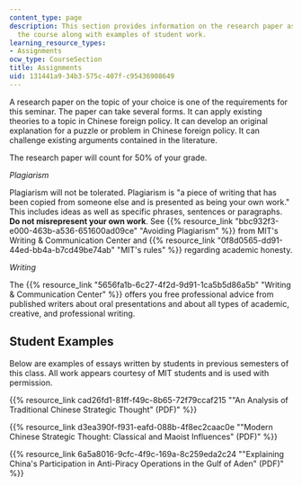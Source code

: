 ```yaml
---
content_type: page
description: This section provides information on the research paper assigned for
  the course along with examples of student work.
learning_resource_types:
- Assignments
ocw_type: CourseSection
title: Assignments
uid: 131441a9-34b3-575c-407f-c95436908649
---
```


A research paper on the topic of your choice is one of the requirements for this seminar. The paper can take several forms. It can apply existing theories to a topic in Chinese foreign policy. It can develop an original explanation for a puzzle or problem in Chinese foreign policy. It can challenge existing arguments contained in the literature.

The research paper will count for 50% of your grade.

_Plagiarism_

Plagiarism will not be tolerated. Plagiarism is "a piece of writing that has been copied from someone else and is presented as being your own work." This includes ideas as well as specific phrases, sentences or paragraphs. **Do not misrepresent your own work**. See {{% resource_link "bbc932f3-e000-463b-a536-651600ad09ce" "Avoiding Plagiarism" %}} from MIT's Writing & Communication Center and {{% resource_link "0f8d0565-dd91-44ed-bb4a-b7cd49be74ab" "MIT's rules" %}} regarding academic honesty.

_Writing_

The {{% resource_link "5656fa1b-6c27-4f2d-9d91-1ca5b5d86a5b" "Writing & Communication Center" %}} offers you free professional advice from published writers about oral presentations and about all types of academic, creative, and professional writing.

Student Examples
----------------

Below are examples of essays written by students in previous semesters of this class. All work appears courtesy of MIT students and is used with permission.

{{% resource_link cad26fd1-81ff-f49c-8b65-72f79ccaf215 "\"An Analysis of Traditional Chinese Strategic Thought\" (PDF)" %}}

{{% resource_link d3ea390f-f931-eafd-088b-4f8ec2caac0e "\"Modern Chinese Strategic Thought: Classical and Maoist Influences\" (PDF)" %}}

{{% resource_link 6a5a8016-9cfc-4f9c-169a-8c259eda2c24 "\"Explaining China's Participation in Anti-Piracy Operations in the Gulf of Aden\" (PDF)" %}}